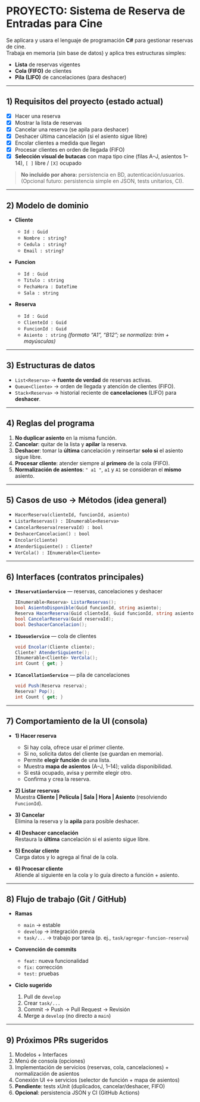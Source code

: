 # PROYECTO: Sistema de Reserva de Entradas para Cine

Se aplicara y usara el lenguaje de programación **C#** para gestionar reservas de cine.  
Trabaja en memoria (sin base de datos) y aplica tres estructuras simples:
- **Lista** de reservas vigentes
- **Cola (FIFO)** de clientes
- **Pila (LIFO)** de cancelaciones (para deshacer)

---

## 1) Requisitos del proyecto (estado actual)

- [x] Hacer una reserva
- [x] Mostrar la lista de reservas
- [x] Cancelar una reserva (se apila para deshacer)
- [x] Deshacer última cancelación (si el asiento sigue libre)
- [x] Encolar clientes a medida que llegan
- [x] Procesar clientes en orden de llegada (FIFO)
- [x] **Selección visual de butacas** con mapa tipo cine (filas A–J, asientos 1–14), `[ ]` libre / `[X]` ocupado

> **No incluido por ahora:** persistencia en BD, autenticación/usuarios.  
> (Opcional futuro: persistencia simple en JSON, tests unitarios, CI).

---

## 2) Modelo de dominio

- **Cliente**
  - `Id : Guid`
  - `Nombre : string?`
  - `Cedula : string?`
  - `Email : string?`

- **Funcion**
  - `Id : Guid`
  - `Titulo : string`
  - `FechaHora : DateTime`
  - `Sala : string`

- **Reserva**
  - `Id : Guid`
  - `ClienteId : Guid`
  - `FuncionId : Guid`
  - `Asiento : string`  _(formato “A1”, “B12”; se normaliza: trim + mayúsculas)_

---

## 3) Estructuras de datos

- `List<Reserva>` → **fuente de verdad** de reservas activas.  
- `Queue<Cliente>` → orden de llegada y atención de clientes (FIFO).  
- `Stack<Reserva>` → historial reciente de **cancelaciones** (LIFO) para **deshacer**.

---

## 4) Reglas del programa

1. **No duplicar asiento** en la misma función.  
2. **Cancelar**: quitar de la lista y **apilar** la reserva.  
3. **Deshacer**: tomar la **última** cancelación y reinsertar **solo si** el asiento sigue libre.  
4. **Procesar cliente**: atender siempre al **primero** de la cola (FIFO).  
5. **Normalización de asientos**: `" a1 "`, `a1` y `A1` se consideran el **mismo** asiento.

---

## 5) Casos de uso → Métodos (idea general)

- `HacerReserva(clienteId, funcionId, asiento)`
- `ListarReservas() : IEnumerable<Reserva>`
- `CancelarReserva(reservaId) : bool`
- `DeshacerCancelacion() : bool`
- `Encolar(cliente)`
- `AtenderSiguiente() : Cliente?`
- `VerCola() : IEnumerable<Cliente>`

---

## 6) Interfaces (contratos principales)

- **`IReservationService`** — reservas, cancelaciones y deshacer  
  ```csharp
  IEnumerable<Reserva> ListarReservas();
  bool AsientoDisponible(Guid funcionId, string asiento);
  Reserva HacerReserva(Guid clienteId, Guid funcionId, string asiento);
  bool CancelarReserva(Guid reservaId);
  bool DeshacerCancelacion();
  ```

- **`IQueueService`** — cola de clientes  
  ```csharp
  void Encolar(Cliente cliente);
  Cliente? AtenderSiguiente();
  IEnumerable<Cliente> VerCola();
  int Count { get; }
  ```

- **`ICancellationService`** — pila de cancelaciones  
  ```csharp
  void Push(Reserva reserva);
  Reserva? Pop();
  int Count { get; }
  ```

---

## 7) Comportamiento de la UI (consola)

- **1) Hacer reserva**
  - Si hay cola, ofrece usar el primer cliente.
  - Si no, solicita datos del cliente (se guardan en memoria).
  - Permite **elegir función** de una lista.
  - Muestra **mapa de asientos** (A–J, 1–14); valida disponibilidad.
  - Si está ocupado, avisa y permite elegir otro.
  - Confirma y crea la reserva.

- **2) Listar reservas**  
  Muestra **Cliente | Película | Sala | Hora | Asiento** (resolviendo `FuncionId`).

- **3) Cancelar**  
  Elimina la reserva y la **apila** para posible deshacer.

- **4) Deshacer cancelación**  
  Restaura la **última** cancelación si el asiento sigue libre.

- **5) Encolar cliente**  
  Carga datos y lo agrega al final de la cola.

- **6) Procesar cliente**  
  Atiende al siguiente en la cola y lo guía directo a función + asiento.

---

## 8) Flujo de trabajo (Git / GitHub)

- **Ramas**
  - `main` → estable
  - `develop` → integración previa
  - `task/...` → trabajo por tarea (p. ej., `task/agregar-funcion-reserva`)

- **Convención de commits**
  - `feat:` nueva funcionalidad
  - `fix:` corrección
  - `test:` pruebas

- **Ciclo sugerido**
  1. Pull de `develop`
  2. Crear `task/...`
  3. Commit → Push → Pull Request → Revisión
  4. Merge a `develop` (no directo a `main`)

---

## 9) Próximos PRs sugeridos

1. Modelos + Interfaces  
2. Menú de consola (opciones)  
3. Implementación de servicios (reservas, cola, cancelaciones) + normalización de asientos  
4. Conexión UI ↔ servicios (selector de función + mapa de asientos)  
5. **Pendiente**: tests xUnit (duplicados, cancelar/deshacer, FIFO)  
6. **Opcional**: persistencia JSON y CI (GitHub Actions)



